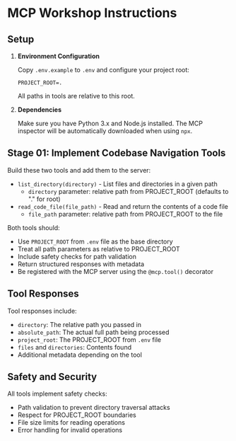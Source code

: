 # MCP Workshop Instructions

## Setup

1. **Environment Configuration**

   Copy `.env.example` to `.env` and configure your project root:
   ```
   PROJECT_ROOT=.
   ```
   All paths in tools are relative to this root.

2. **Dependencies**

   Make sure you have Python 3.x and Node.js installed. The MCP inspector will be automatically downloaded when using `npx`.


## Stage 01: Implement Codebase Navigation Tools

Build these two tools and add them to the server:

- `list_directory(directory)` - List files and directories in a given path
  - `directory` parameter: relative path from PROJECT_ROOT (defaults to "." for root)
- `read_code_file(file_path)` - Read and return the contents of a code file
  - `file_path` parameter: relative path from PROJECT_ROOT to the file

Both tools should:
- Use `PROJECT_ROOT` from `.env` file as the base directory
- Treat all path parameters as relative to PROJECT_ROOT
- Include safety checks for path validation
- Return structured responses with metadata
- Be registered with the MCP server using the `@mcp.tool()` decorator

 
## Tool Responses

Tool responses include:
- `directory`: The relative path you passed in
- `absolute_path`: The actual full path being processed
- `project_root`: The PROJECT_ROOT from `.env` file
- `files` and `directories`: Contents found
- Additional metadata depending on the tool

## Safety and Security

All tools implement safety checks:
- Path validation to prevent directory traversal attacks
- Respect for PROJECT_ROOT boundaries
- File size limits for reading operations
- Error handling for invalid operations